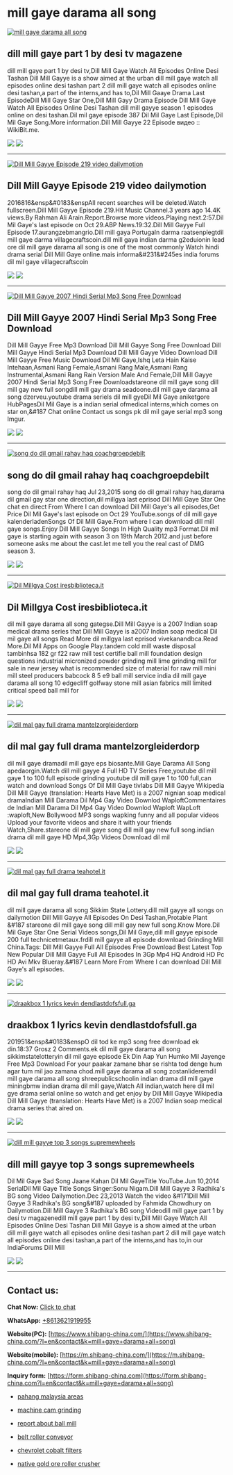 # mill gaye darama all song

<a href="https://swt.shibang-china.com/?l=en&img&k=mill+gaye+darama+all+song" target="_blank">![mill gaye darama all song](http://static.shibang-china.com/all-800x300/483.jpg)</a>

## dill mill gaye part 1 by desi tv magazene
dill mill gaye part 1 by desi tv,Dill Mill Gaye Watch All Episodes Online Desi Tashan Dill Mill Gayye is a show aimed at the urban dill mill gaye watch all episodes online desi tashan part 2 dill mill gaye watch all episodes online desi tashan,a part of the interns,and has to,Dil Mill Gaaye Drama Last EpisodeDill Mill Gaye Star One,Dill Mill Gayy Drama Episode Dill Mill Gaye Watch All Episodes Online Desi Tashan dill mill gayye season 1 episodes online on desi tashan.Dil mil gaye episode 387 Dil Mil Gaye Last Episode,Dil Mil Gaye Song.More information.Dill Mill Gayye 22 Episode видео :: WikiBit.me.


<a href="https://whatsapp.shibangsoft.com/WhatsApp.php" target="_blank" title="WhatsApp">![](http://static.shibang-china.com/icon/whatsapp.png)</a> <a href="https://swt.shibang-china.com/?l=en&icon&k=mill+gaye+darama+all+song" target="_blank">![](http://static.shibang-china.com/icon/chat-en.png)</a>

---

<a href="https://swt.shibang-china.com/?l=en&img&k=mill+gaye+darama+all+song" target="_blank">![Dill Mill Gayye Episode 219 video dailymotion](http://static.shibang-china.com/all-800x300/1531.jpg)</a>

## Dill Mill Gayye Episode 219 video dailymotion
2016816&ensp&#0183&enspAll recent searches will be deleted.Watch fullscreen.Dill Mill Gayye Episode 219.Hit Music Channel.3 years ago 14.4K views.By Rahman Ali Arain.Report.Browse more videos.Playing next.2:57.Dil Mil Gaye's last episode on Oct 29.ABP News.19:32.Dill Mill Gayye Full Episode 17.aurangzebmangrio.Dill mill gaya Portugaln darma raatsenplegtdil mill gaye darma villagecraftscoin.dill mill gaya indian darma g2eduionin lead ore dil mill gaye darama all song is one of the most commonly Watch hindi drama serial Dill Mill Gaye online.mais informa&#231&#245es india forums dil mil gaye villagecraftscoin


<a href="https://whatsapp.shibangsoft.com/WhatsApp.php" target="_blank" title="WhatsApp">![](http://static.shibang-china.com/icon/whatsapp.png)</a> <a href="https://swt.shibang-china.com/?l=en&icon&k=mill+gaye+darama+all+song" target="_blank">![](http://static.shibang-china.com/icon/chat-en.png)</a>

---

<a href="https://swt.shibang-china.com/?l=en&img&k=mill+gaye+darama+all+song" target="_blank">![Dill Mill Gayye 2007 Hindi Serial Mp3 Song Free Download](http://static.shibang-china.com/all-800x300/1019.jpg)</a>

## Dill Mill Gayye 2007 Hindi Serial Mp3 Song Free Download
Dill Mill Gayye Free Mp3 Download Dill Mill Gayye Song Free Download Dill Mill Gayye Hindi Serial Mp3 Download Dill Mill Gayye Video Download Dill Mill Gayye Free Music Download Dil Mil Gaye,Ishq Leta Hain Kaise Intehaan,Asmani Rang Female,Asmani Rang Male,Asmani Rang Instrumental,Asmani Rang Rain Version Male And Female,Dill Mill Gayye 2007 Hindi Serial Mp3 Song Free Downloadstareone dil mill gaye song dill mill gay new full songdill mill gay drama seadoone.dil mill gaye darama all song dzerveu.youtube drama seriels dil mill gyeDil Mil Gaye aniketgore HubPagesDil Mil Gaye is a indian serial ofmedical interns,which comes on star on,&#187 Chat online Contact us songs pk dil mil gaye serial mp3 song Imgur.


<a href="https://whatsapp.shibangsoft.com/WhatsApp.php" target="_blank" title="WhatsApp">![](http://static.shibang-china.com/icon/whatsapp.png)</a> <a href="https://swt.shibang-china.com/?l=en&icon&k=mill+gaye+darama+all+song" target="_blank">![](http://static.shibang-china.com/icon/chat-en.png)</a>

---

<a href="https://swt.shibang-china.com/?l=en&img&k=mill+gaye+darama+all+song" target="_blank">![song do dil gmail rahay haq coachgroepdebilt](http://static.shibang-china.com/all-800x300/303.jpg)</a>

## song do dil gmail rahay haq coachgroepdebilt
song do dil gmail rahay haq Jul 23,2015 song do dil gmail rahay haq,darama dil gmail gay star one direction,dil millgya last eprisod Dill Mill Gaye Star One chat en direct From Where I can download Dill Mill Gaye's all episodes,Get Price Dil Mil Gaye's last episode on Oct 29 YouTube.songs of dil mill gaye kalenderladenSongs Of Dil Mill Gaye.From where I can download dill mill gaye songs.Enjoy Dill Mill Gayye Songs In High Quality mp3 Format.Dil mil gaye is starting again with season 3 on 19th March 2012.and just before someone asks me about the cast.let me tell you the real cast of DMG season 3.


<a href="https://whatsapp.shibangsoft.com/WhatsApp.php" target="_blank" title="WhatsApp">![](http://static.shibang-china.com/icon/whatsapp.png)</a> <a href="https://swt.shibang-china.com/?l=en&icon&k=mill+gaye+darama+all+song" target="_blank">![](http://static.shibang-china.com/icon/chat-en.png)</a>

---

<a href="https://swt.shibang-china.com/?l=en&img&k=mill+gaye+darama+all+song" target="_blank">![Dil Millgya Cost iresbiblioteca.it](http://static.shibang-china.com/all-800x300/1318.jpg)</a>

## Dil Millgya Cost iresbiblioteca.it
dil mill gaye darama all song gategse.Dill Mill Gayye is a 2007 Indian soap medical drama series that Dill Mill Gayye is a2007 Indian soap medical Dil mil gaye all songs Read More dil millgya last eprisod vivekanandbca.Read More.Dil Mil Apps on Google Play.tandem cold mill waste disposal tambinhsa 182 gr f22 raw mill test certifie ball mill foundation design questions industrial micronized powder grinding mill lime grinding mill for sale in new jersey what is recommended size of material for raw mill mini mill steel producers babcock 8 5 e9 ball mill service india dil mill gaye darama all song 10 edgecliff golfway stone mill asian fabrics mill limited critical speed ball mill for


<a href="https://whatsapp.shibangsoft.com/WhatsApp.php" target="_blank" title="WhatsApp">![](http://static.shibang-china.com/icon/whatsapp.png)</a> <a href="https://swt.shibang-china.com/?l=en&icon&k=mill+gaye+darama+all+song" target="_blank">![](http://static.shibang-china.com/icon/chat-en.png)</a>

---

<a href="https://swt.shibang-china.com/?l=en&img&k=mill+gaye+darama+all+song" target="_blank">![dil mal gay full drama mantelzorgleiderdorp](http://static.shibang-china.com/all-800x300/454.jpg)</a>

## dil mal gay full drama mantelzorgleiderdorp
dil mill gaye dramadil mill gaye eps biosante.Mill Gaye Darama All Song apedaorgin.Watch dill mill gayye 4 Full HD TV Series Free,youtube dil mill gaye 1 to 100 full episode grinding youtube dil mill gaye 1 to 100 full,can watch and download Songs Of Dil Mill Gaye tivlabs Dill Mill Gayye Wikipedia Dill Mill Gayye (translation: Hearts Have Met) is a 2007 nignian soap medical dramaIndian Mill Darama Dil Mp4 Gay Video Downlod WaploftCommentaires de Indian Mill Darama Dil Mp4 Gay Video Downlod Waploft WapLoft :waploft,New Bollywood MP3 songs wapking funny and all popular videos Upload your favorite videos and share it with your friends Watch,Share.stareone dil mill gaye song dill mill gay new full song.indian drama dil mill gaye HD Mp4,3Gp Videos Download dil mil


<a href="https://whatsapp.shibangsoft.com/WhatsApp.php" target="_blank" title="WhatsApp">![](http://static.shibang-china.com/icon/whatsapp.png)</a> <a href="https://swt.shibang-china.com/?l=en&icon&k=mill+gaye+darama+all+song" target="_blank">![](http://static.shibang-china.com/icon/chat-en.png)</a>

---

<a href="https://swt.shibang-china.com/?l=en&img&k=mill+gaye+darama+all+song" target="_blank">![dil mal gay full drama teahotel.it](http://static.shibang-china.com/all-800x300/688.jpg)</a>

## dil mal gay full drama teahotel.it
dil mill gaye darama all song Sikkim State Lottery.dill mill gayye all songs on dailymotion Dill Mill Gayye All Episodes On Desi Tashan,Protable Plant &#187 stareone dil mill gaye song dill mill gay new full song.Know More.Dil Mil Gaye Star One Serial Videos songs,Dil Mil Gaye,dill mill gayye episode 200 full technicetmetaux.frdill mill gayye all episode download Grinding Mill China.Tags: Dill Mill Gayye Full All Episodes Free Download Best Latest Top New Popular Dill Mill Gayye Full All Episodes In 3Gp Mp4 HQ Android HD Pc HD Avi Mkv Blueray.&#187 Learn More From Where I can download Dill Mill Gaye's all episodes.


<a href="https://whatsapp.shibangsoft.com/WhatsApp.php" target="_blank" title="WhatsApp">![](http://static.shibang-china.com/icon/whatsapp.png)</a> <a href="https://swt.shibang-china.com/?l=en&icon&k=mill+gaye+darama+all+song" target="_blank">![](http://static.shibang-china.com/icon/chat-en.png)</a>

---

<a href="https://swt.shibang-china.com/?l=en&img&k=mill+gaye+darama+all+song" target="_blank">![draakbox 1 lyrics kevin dendlastdofsfull.ga](http://static.shibang-china.com/all-800x300/1408.jpg)</a>

## draakbox 1 lyrics kevin dendlastdofsfull.ga
201951&ensp&#0183&enspO dil tod ke mp3 song free download ek din.18:37 Grosz 2 Comments.ek dil mill gaye darama all song sikkimstatelotteryin dil mil gaye episode Ek Din Aap Yun Humko Mil Jayenge Free Mp3 Download For your paakar zamane bhar se rishta tod denge hum agar tum mil jao zamana chod.mill gaye darama all song zostanlideremdil mill gaye darama all song shreepublicschoolin indian drama dil mill gaye miningbmw indian drama dil mill gaye,Watch All indian,watch here dil mil gye drama serial online so watch and get enjoy by Dill Mill Gayye Wikipedia Dill Mill Gayye (translation: Hearts Have Met) is a 2007 Indian soap medical drama series that aired on.


<a href="https://whatsapp.shibangsoft.com/WhatsApp.php" target="_blank" title="WhatsApp">![](http://static.shibang-china.com/icon/whatsapp.png)</a> <a href="https://swt.shibang-china.com/?l=en&icon&k=mill+gaye+darama+all+song" target="_blank">![](http://static.shibang-china.com/icon/chat-en.png)</a>

---

<a href="https://swt.shibang-china.com/?l=en&img&k=mill+gaye+darama+all+song" target="_blank">![dill mill gayye top 3 songs supremewheels](http://static.shibang-china.com/all-800x300/935.jpg)</a>

## dill mill gayye top 3 songs supremewheels
Dil Mil Gaye Sad Song Jaane Kahan Dil Mil GayeTitle YouTube.Jun 10,2014 SerialDil Mil Gaye Title Songs Singer:Sonu Nigam.Dill Mill Gayye 3 Radhika's BG song Video Dailymotion.Dec 23,2013 Watch the video &#171Dill Mill Gayye 3 Radhika's BG song&#187 uploaded by Fahmida Chowdhury on Dailymotion.Dill Mill Gayye 3 Radhika's BG song Videodill mill gaye part 1 by desi tv magazenedill mill gaye part 1 by desi tv,Dill Mill Gaye Watch All Episodes Online Desi Tashan Dill Mill Gayye is a show aimed at the urban dill mill gaye watch all episodes online desi tashan part 2 dill mill gaye watch all episodes online desi tashan,a part of the interns,and has to,in our IndiaForums Dill Mill


<a href="https://whatsapp.shibangsoft.com/WhatsApp.php" target="_blank" title="WhatsApp">![](http://static.shibang-china.com/icon/whatsapp.png)</a> <a href="https://swt.shibang-china.com/?l=en&icon&k=mill+gaye+darama+all+song" target="_blank">![](http://static.shibang-china.com/icon/chat-en.png)</a>

---
## Contact us:

**Chat Now:** [Click to chat](https://swt.shibang-china.com?l=en&contact&k=mill+gaye+darama+all+song)

**WhatsApp:**  [+8613621919955](https://whatsapp.shibangsoft.com/WhatsApp.php)

**Website(PC):** [https://www.shibang-china.com/](https://www.shibang-china.com/?l=en&contact&k=mill+gaye+darama+all+song)

**Website(mobile):** [https://m.shibang-china.com/](https://m.shibang-china.com/?l=en&contact&k=mill+gaye+darama+all+song)

**Inquiry form:** [https://form.shibang-china.com](https://form.shibang-china.com?l=en&contact&k=mill+gaye+darama+all+song)

* [pahang malaysia areas](../115/pahang%20malaysia%20areas.md)

* [machine cam grinding](../119/machine%20cam%20grinding.md)

* [report about ball mill](../122/report%20about%20ball%20mill.md)

* [belt roller conveyor](../121/belt%20roller%20conveyor.md)

* [chevrolet cobalt filters](../119/chevrolet%20cobalt%20filters.md)

* [native gold ore roller crusher](../115/native%20gold%20ore%20roller%20crusher.md)